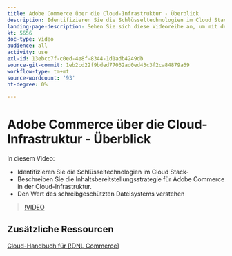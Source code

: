 ```yaml
---
title: Adobe Commerce über die Cloud-Infrastruktur - Überblick
description: Identifizieren Sie die Schlüsseltechnologien im Cloud Stack-​. Beschreiben Sie die Inhaltsbereitstellungsstrategie für Adobe Commerce. Verstehen Sie den Wert des schreibgeschützten Dateisystems.
landing-page-description: Sehen Sie sich diese Videoreihe an, um mit der Cloud-Infrastruktur zu beginnen, die für die Bereitstellung und Verwaltung von Adobe Commerce verwendet wird.
kt: 5656
doc-type: video
audience: all
activity: use
exl-id: 13ebcc7f-c0ed-4e8f-8344-1d1adb4249db
source-git-commit: 1eb2cd22f9bded77032ad0ed43c3f2ca84879a69
workflow-type: tm+mt
source-wordcount: '93'
ht-degree: 0%

---
```


# Adobe Commerce über die Cloud-Infrastruktur - Überblick

In diesem Video:

- Identifizieren Sie die Schlüsseltechnologien im Cloud Stack-&#x200B;
- Beschreiben Sie die Inhaltsbereitstellungsstrategie für Adobe Commerce in der Cloud-Infrastruktur.
- Den Wert des schreibgeschützten Dateisystems verstehen

>[!VIDEO](https://video.tv.adobe.com/v/35298?quality=12&learn=on)

## Zusätzliche Ressourcen

[Cloud-Handbuch für [!DNL Commerce]](https://devdocs.magento.com/cloud/bk-cloud.html)
